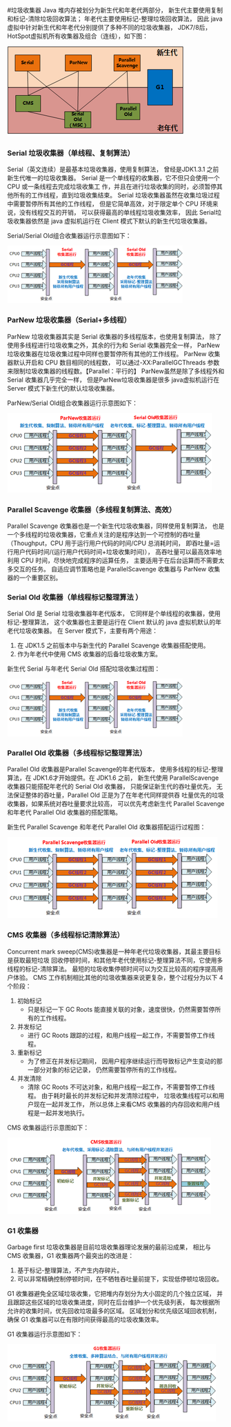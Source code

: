 #垃圾收集器 
Java 堆内存被划分为新生代和年老代两部分，
新生代主要使用复制和标记-清除垃圾回收算法；
年老代主要使用标记-整理垃圾回收算法，
因此 java 虚拟中针对新生代和年老代分别提供了多种不同的垃圾收集器，
JDK7/8后，HotSpot虚拟机所有收集器及组合（连线），如下图：

![垃圾收集器](img/ljsjq.png) <br/>


### <div id="Serial">Serial 垃圾收集器（单线程、复制算法）</div>
Serial（英文连续）是最基本垃圾收集器，使用复制算法，
曾经是JDK1.3.1 之前新生代唯一的垃圾收集器。
Serial 是一个单线程的收集器，它不但只会使用一个 CPU 或一条线程去完成垃圾收集工
作，并且在进行垃圾收集的同时，必须暂停其他所有的工作线程，直到垃圾收集结束。
Serial 垃圾收集器虽然在收集垃圾过程中需要暂停所有其他的工作线程，
但是它简单高效，对于限定单个 CPU 环境来说，没有线程交互的开销，
可以获得最高的单线程垃圾收集效率，
因此 Serial垃圾收集器依然是 java 虚拟机运行在 Client 模式下默认的新生代垃圾收集器。

Serial/Serial Old组合收集器运行示意图如下：

![Serial](img/serial.png) <br/>


### <div id="ParNew">ParNew 垃圾收集器（Serial+多线程）</div>
ParNew 垃圾收集器其实是 Serial 收集器的多线程版本，也使用复制算法，
除了使用多线程进行垃圾收集之外，其余的行为和 Serial 收集器完全一样，
ParNew 垃圾收集器在垃圾收集过程中同样也要暂停所有其他的工作线程。
ParNew 收集器默认开启和 CPU 数目相同的线程数，
可以通过-XX:ParallelGCThreads 参数来限制垃圾收集器的线程数。【Parallel：平行的】
ParNew虽然是除了多线程外和Serial 收集器几乎完全一样，
但是ParNew垃圾收集器是很多 java虚拟机运行在 Server 模式下新生代的默认垃圾收集器。

ParNew/Serial Old组合收集器运行示意图如下：

![ParNew](img/parNew.png) <br/>

### <div id="Parallel-Scavenge">Parallel Scavenge 收集器（多线程复制算法、高效）</div>
Parallel Scavenge 收集器也是一个新生代垃圾收集器，同样使用复制算法，
也是一个多线程的垃圾收集器，它重点关注的是程序达到一个可控制的吞吐量
（Thoughput，CPU 用于运行用户代码的时间/CPU 总消耗时间，
即吞吐量=运行用户代码时间/(运行用户代码时间+垃圾收集时间)），
高吞吐量可以最高效率地利用 CPU 时间，尽快地完成程序的运算任务，
主要适用于在后台运算而不需要太多交互的任务。
自适应调节策略也是 ParallelScavenge 收集器与 ParNew 收集器的一个重要区别。


### <div id="Serial-Old">Serial Old 收集器（单线程标记整理算法 ）</div>
Serial Old 是 Serial 垃圾收集器年老代版本，
它同样是个单线程的收集器，使用标记-整理算法，
这个收集器也主要是运行在 Client 默认的 java 虚拟机默认的年老代垃圾收集器。 
在 Server 模式下，主要有两个用途：
1. 在 JDK1.5 之前版本中与新生代的 Parallel Scavenge 收集器搭配使用。
2. 作为年老代中使用 CMS 收集器的后备垃圾收集方案。

新生代 Serial 与年老代 Serial Old 搭配垃圾收集过程图：

![SerialOld](img/serialOld.png) <br/>

### <div id="Parallel-Old">Parallel Old 收集器（多线程标记整理算法）</div>
Parallel Old 收集器是Parallel Scavenge的年老代版本，
使用多线程的标记-整理算法，在 JDK1.6才开始提供。在 JDK1.6 之前，
新生代使用 ParallelScavenge 收集器只能搭配年老代的 Serial Old 收集器，
只能保证新生代的吞吐量优先，
无法保证整体的吞吐量，Parallel Old 正是为了在年老代同样提供吞
吐量优先的垃圾收集器，如果系统对吞吐量要求比较高，
可以优先考虑新生代 Parallel Scavenge和年老代 Parallel Old 收集器的搭配策略。

新生代 Parallel Scavenge 和年老代 Parallel Old 收集器搭配运行过程图：

![ParallelOld](img/parallelOld.png) <br/>

### <div id="CMS">CMS 收集器（多线程标记清除算法）</div>
Concurrent mark sweep(CMS)收集器是一种年老代垃圾收集器，其最主要目标是获取最短垃圾
回收停顿时间，和其他年老代使用标记-整理算法不同，它使用多线程的标记-清除算法。
最短的垃圾收集停顿时间可以为交互比较高的程序提高用户体验。
CMS 工作机制相比其他的垃圾收集器来说更复杂，整个过程分为以下 4 个阶段：

1. 初始标记
    - 只是标记一下 GC Roots 能直接关联的对象，速度很快，仍然需要暂停所有的工作线程。
2. 并发标记
    - 进行 GC Roots 跟踪的过程，和用户线程一起工作，不需要暂停工作线程。
3. 重新标记
    - 为了修正在并发标记期间，
    因用户程序继续运行而导致标记产生变动的那一部分对象的标记记录，
    仍然需要暂停所有的工作线程。
4. 并发清除
    - 清除 GC Roots 不可达对象，和用户线程一起工作，不需要暂停工作线程。
    由于耗时最长的并发标记和并发清除过程中，
    垃圾收集线程可以和用户现在一起并发工作，
    所以总体上来看CMS 收集器的内存回收和用户线程是一起并发地执行。

CMS 收集器运行示意图如下：

![CMS](img/cms.png) <br/>

### <div id="G1">G1 收集器</div>
Garbage first 垃圾收集器是目前垃圾收集器理论发展的最前沿成果，
相比与 CMS 收集器，G1 收集器两个最突出的改进是：
1. 基于标记-整理算法，不产生内存碎片。
2. 可以非常精确控制停顿时间，在不牺牲吞吐量前提下，实现低停顿垃圾回收。

G1 收集器避免全区域垃圾收集，它把堆内存划分为大小固定的几个独立区域，
并且跟踪这些区域的垃圾收集进度，同时在后台维护一个优先级列表，
每次根据所允许的收集时间，优先回收垃圾最多的区域。
区域划分和优先级区域回收机制，确保 G1 收集器可以在有限时间获得最高的垃圾收集效率。

G1 收集器运行示意图如下：

![G1](img/g1.png) <br/>

